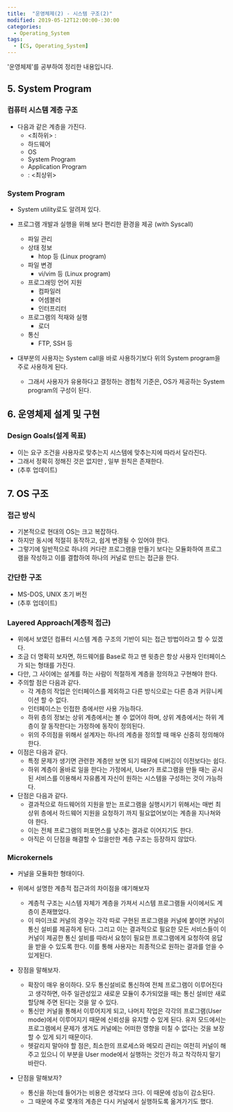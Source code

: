 ```yaml
---
title:  "운영체제(2) - 시스템 구조(2)"
modified: 2019-05-12T12:00:00-:30:00
categories:
  - Operating_System
tags:
  - [CS, Operating_System]
---
```


'운영체제'를 공부하여 정리한 내용입니다.

## 5. System Program

### 컴퓨터 시스템 계층 구조

-   다음과 같은 계층을 가진다.
    -   &lt;최하위> :
    -   하드웨어
    -   OS
    -   System Program
    -   Application Program
    -   : &lt;최상위>

### System Program

-   System utility로도 알려져 있다.
-   프로그램 개발과 실행을 위해 보다 편리한 환경을 제공 (with Syscall)

    -   파일 관리
    -   상태 정보
        -   htop 등 (Linux program)
    -   파일 변경
        -   vi/vim 등 (Linux program)
    -   프로그래밍 언어 지원
        -   컴파일러
        -   어셈블러
        -   인터프리터
    -   프로그램의 적재와 실행
        -   로더
    -   통신
        -   FTP, SSH 등

-   대부분의 사용자는 System call을 바로 사용하기보다 위의 System program을 주로 사용하게 된다.
    -   그래서 사용자가 유용하다고 결정하는 경험적 기준은, OS가 제공하는 System program의 구성이 된다.

## 6. 운영체제 설계 및 구현

### Design Goals(설계 목표)

-   이는 요구 조건을 사용자로 맞추는지 시스템에 맞추는지에 따라서 달라진다.
-   그래서 정확히 정해진 것은 없지만 , 일부 원칙은 존재한다.
-   (추후 업데이트)

## 7. OS 구조

### 접근 방식

-   기본적으로 현대의 OS는 크고 복잡하다.
-   하지만 동시에 적절히 동작하고, 쉽게 변경될 수 있어야 한다.
-   그렇기에 일반적으로 하나의 커다란 프로그램을 만들기 보다는 모듈화하여 프로그램을 작성하고 이를 결합하여 하나의 커널로 만드는 접근을 한다.

### 간단한 구조

-   MS-DOS, UNIX 초기 버전
-   (추후 업데이트)

### Layered Approach(계층적 접근)

-   위에서 보였던 컴퓨터 시스템 계층 구조의 기반이 되는 접근 방법이라고 할 수 있겠다.
-   조금 더 명확히 보자면, 하드웨어를 Base로 하고 맨 윗층은 항상 사용자 인터페이스가 되는 형태를 가진다.
-   다만, 그 사이에는 설계를 하는 사람이 적절하게 계층을 정의하고 구현해야 한다.
-   주의할 점은 다음과 같다.
    -   각 계층의 작업은 인터페이스를 제외하고 다른 방식으로는 다른 층과 커뮤니케이션 할 수 없다.
    -   인터페이스는 인접한 층에서만 사용 가능하다.
    -   하위 층의 정보는 상위 계층에서는 볼 수 없어야 하며, 상위 계층에서는 하위 계층이 잘 동작한다는 가정하에 동작이 정의된다.
    -   위의 주의점을 위해서 설계자는 하나의 계층을 정의할 때 매우 신중히 정의해야 한다.
-   이점은 다음과 같다.
    -   특정 문제가 생기면 관련한 계층만 보면 되기 때문에 디버깅이 이전보다는 쉽다.
    -   하위 계층이 올바로 일을 한다는 가정에서, User가 프로그램을 만들 때는 공시된 서비스를 이용해서 자유롭게 자신이 원하는 시스템을 구성하는 것이 가능하다.
-   단점은 다음과 같다.
    -   결과적으로 하드웨어의 지원을 받는 프로그램을 실행시키기 위해서는 매번 최상위 층에서 하드웨어 지원을 요청하기 까지 필요없어보이는 계층을 지나쳐와야 한다.
    -   이는 전체 프로그램의 퍼포먼스를 낮추는 결과로 이어지기도 한다.
    -   아직은 이 단점을 해결할 수 있을만한 계층 구조는 등장하지 않았다.

### Microkernels

-   커널을 모듈화한 형태이다.
-   위에서 설명한 계층적 접근과의 차이점을 얘기해보자
    -   계층적 구조는 시스템 자체가 계층을 가져서 시스템 프로그램들 사이에서도 계층이 존재했었다.
    -   이 마이크로 커널의 경우는 각각 따로 구현된 프로그램을 커널에 붙이면 커널이 통신 설비를 제공하게 된다. 그리고 이는 결과적으로 필요한 모든 서비스들이 이 커널이 제공한 통신 설비를 따라서 요청이 필요한 프로그램에게 요청하여 응답을 받을 수 있도록 한다. 이를 통해 사용자는 최종적으로 원하는 결과를 얻을 수 있게된다.
-   장점을 말해보자.

    -   확장이 매우 용이하다. 모두 통신설비로 통신하여 전체 프로그램이 이루어진다고 생각하면, 아주 일관성있고 새로운 모듈이 추가되었을 때는 통신 설비만 새로 할당해 주면 된다는 것을 알 수 있다.
    -   통신만 커널을 통해서 이루어지게 되고, 나머지 작업은 각각의 프로그램(User mode)에서 이루어지기 때문에 신뢰성을 유지할 수 있게 된다. 유저 모드에서는 프로그램에서 문제가 생겨도 커널에는 어떠한 영향을 미칠 수 없다는 것을 보장할 수 있게 되기 때문이다.
    -   헷갈리지 말아야 할 점은, 최소한의 프로세스와 메모리 관리는 여전히 커널이 해주고 있으니 이 부분을 User mode에서 실행하는 것인가 하고 착각하지 말기 바란다.

-   단점을 말해보자?
    -   통신을 하는데 들어가는 비용은 생각보다 크다. 이 때문에 성능이 감소된다.
    -   그 때문에 주로 몇개의 계층은 다시 커널에서 실행하도록 옮겨가기도 했다.
